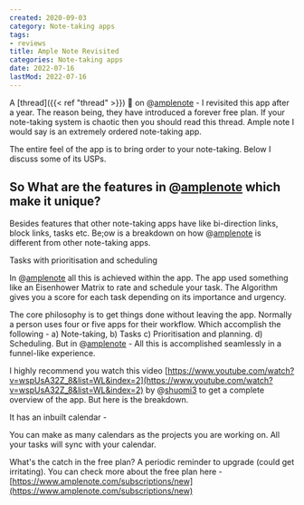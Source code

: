 ```yaml
---
created: 2020-09-03
category: Note-taking apps
tags:
- reviews
title: Ample Note Revisited
categories: Note-taking apps
date: 2022-07-16
lastMod: 2022-07-16
---
```

A [thread]({{< ref "thread" >}}) 🧵 on @[amplenote](https://twitter.com/amplenote) - I revisited this app after a year. The reason being, they have introduced a forever free plan. If your note-taking system is chaotic then you should read this thread. Ample note I would say is an extremely ordered note-taking app.

The entire feel of the app is to bring order to your note-taking. Below I discuss some of its USPs.

## So What are the features in @[amplenote](https://twitter.com/amplenote) which make it unique?

Besides features that other note-taking apps have like bi-direction links, block links, tasks etc. Be;ow is a breakdown on how @[amplenote](https://twitter.com/amplenote) is different from other note-taking apps.

Tasks with prioritisation and scheduling

In @[amplenote](https://twitter.com/amplenote) all this is achieved within the app. The app used something like an Eisenhower Matrix to rate and schedule your task. The Algorithm gives you a score for each task depending on its importance and urgency.

The core philosophy is to get things done without leaving the app.
Normally a person uses four or five apps for their workflow. Which accomplish the following - a) Note-taking, b) Tasks c) Prioritisation and planning. d) Scheduling.
But in @[amplenote](https://twitter.com/amplenote) - All this is accomplished seamlessly in a funnel-like experience.

I highly recommend you watch this video [https://www.youtube.com/watch?v=wspUsA32Z_8&list=WL&index=2](https://www.youtube.com/watch?v=wspUsA32Z_8&list=WL&index=2) by @[shuomi3](https://twitter.com/shuomi3) to get a complete overview of the app. But here is the breakdown.

It has an inbuilt calendar -

You can make as many calendars as the projects you are working on. All your tasks will sync with your calendar.

What's the catch in the free plan?
A periodic reminder to upgrade (could get irritating). You can check more about the free plan here - [https://www.amplenote.com/subscriptions/new](https://www.amplenote.com/subscriptions/new)
